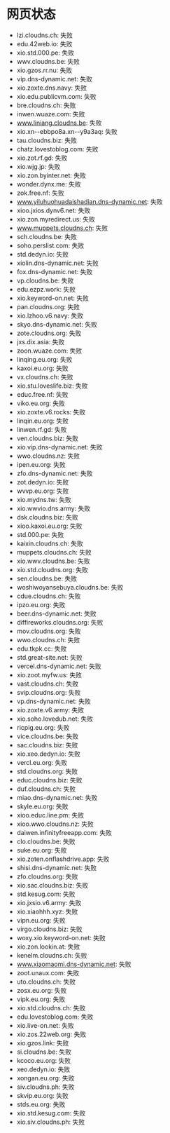 # 网页状态
- lzi.cloudns.ch: 失败
- edu.42web.io: 失败
- xio.std.000.pe: 失败
- wwv.cloudns.be: 失败
- xio.gzos.rr.nu: 失败
- vip.dns-dynamic.net: 失败
- xio.zoxte.dns.navy: 失败
- xio.edu.publicvm.com: 失败
- bre.cloudns.ch: 失败
- inwen.wuaze.com: 失败
- www.liniang.cloudns.be: 失败
- xio.xn--ebbpo8a.xn--y9a3aq: 失败
- tau.cloudns.biz: 失败
- chatz.lovestoblog.com: 失败
- xio.zot.rf.gd: 失败
- xio.wjg.jp: 失败
- xio.zon.byinter.net: 失败
- wonder.dynx.me: 失败
- zok.free.nf: 失败
- www.yiluhuohuadaishadian.dns-dynamic.net: 失败
- xioo.jxios.dynv6.net: 失败
- xio.zon.myredirect.us: 失败
- www.muppets.cloudns.ch: 失败
- sch.cloudns.be: 失败
- soho.perslist.com: 失败
- std.dedyn.io: 失败
- xiolin.dns-dynamic.net: 失败
- fox.dns-dynamic.net: 失败
- vp.cloudns.be: 失败
- edu.ezpz.work: 失败
- xio.keyword-on.net: 失败
- pan.cloudns.org: 失败
- xio.lzhoo.v6.navy: 失败
- skyo.dns-dynamic.net: 失败
- zote.cloudns.org: 失败
- jxs.dix.asia: 失败
- zoon.wuaze.com: 失败
- linqing.eu.org: 失败
- kaxoi.eu.org: 失败
- vx.cloudns.ch: 失败
- xio.stu.loveslife.biz: 失败
- educ.free.nf: 失败
- viko.eu.org: 失败
- xio.zoxte.v6.rocks: 失败
- linqin.eu.org: 失败
- linwen.rf.gd: 失败
- ven.cloudns.biz: 失败
- xio.vip.dns-dynamic.net: 失败
- wwo.cloudns.nz: 失败
- ipen.eu.org: 失败
- zfo.dns-dynamic.net: 失败
- zot.dedyn.io: 失败
- wvvp.eu.org: 失败
- xio.mydns.tw: 失败
- xio.wwvio.dns.army: 失败
- dsk.cloudns.biz: 失败
- xioo.kaxoi.eu.org: 失败
- std.000.pe: 失败
- kaixin.cloudns.ch: 失败
- muppets.cloudns.ch: 失败
- xio.wwv.cloudns.be: 失败
- xio.std.cloudns.org: 失败
- sen.cloudns.be: 失败
- woshiwoyansebuya.cloudns.be: 失败
- cdue.cloudns.ch: 失败
- ipzo.eu.org: 失败
- beer.dns-dynamic.net: 失败
- diffireworks.cloudns.org: 失败
- mov.cloudns.org: 失败
- wwo.cloudns.ch: 失败
- edu.tkpk.cc: 失败
- std.great-site.net: 失败
- vercel.dns-dynamic.net: 失败
- xio.zoot.myfw.us: 失败
- vast.cloudns.ch: 失败
- svip.cloudns.org: 失败
- vp.dns-dynamic.net: 失败
- xio.zoxte.v6.army: 失败
- xio.soho.lovedub.net: 失败
- ricpig.eu.org: 失败
- vice.cloudns.be: 失败
- sac.cloudns.biz: 失败
- xio.xeo.dedyn.io: 失败
- vercl.eu.org: 失败
- std.cloudns.org: 失败
- educ.cloudns.biz: 失败
- duf.cloudns.ch: 失败
- miao.dns-dynamic.net: 失败
- skyle.eu.org: 失败
- xioo.educ.line.pm: 失败
- xioo.wwo.cloudns.nz: 失败
- daiwen.infinityfreeapp.com: 失败
- clo.cloudns.be: 失败
- suke.eu.org: 失败
- xio.zoten.onflashdrive.app: 失败
- shisi.dns-dynamic.net: 失败
- zfo.cloudns.org: 失败
- xio.sac.cloudns.biz: 失败
- std.kesug.com: 失败
- xio.jxsio.v6.army: 失败
- xio.xiaohhh.xyz: 失败
- vipn.eu.org: 失败
- virgo.cloudns.biz: 失败
- woxy.xio.keyword-on.net: 失败
- xio.zon.lookin.at: 失败
- kenelm.cloudns.ch: 失败
- www.xiaomaomi.dns-dynamic.net: 失败
- zoot.unaux.com: 失败
- uto.cloudns.ch: 失败
- zosx.eu.org: 失败
- vipk.eu.org: 失败
- xio.std.cloudns.ch: 失败
- edu.lovestoblog.com: 失败
- xio.live-on.net: 失败
- xio.zos.22web.org: 失败
- xio.gzos.link: 失败
- si.cloudns.be: 失败
- kcoco.eu.org: 失败
- xeo.dedyn.io: 失败
- xongan.eu.org: 失败
- siv.cloudns.ph: 失败
- skvip.eu.org: 失败
- stds.eu.org: 失败
- xio.std.kesug.com: 失败
- xio.siv.cloudns.ph: 失败
